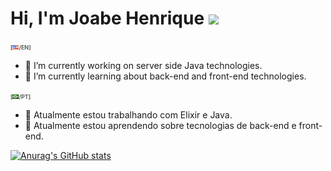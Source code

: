# Hi, I'm Joabe Henrique <img src="https://media.giphy.com/media/hvRJCLFzcasrR4ia7z/giphy.gif" width="18px">

<strong style="color:#5F5F5F;font-size:9px">[<img src="./icons/us.gif" width="10px">/EN]</strong>
- 🔭 I’m currently working on server side Java technologies.
- 🌱 I’m currently learning about back-end and front-end technologies.

<strong style="color:#5F5F5F;font-size:9px">[<img src="./icons/br.gif" width="10px">/PT]</strong>
- 🔭 Atualmente estou trabalhando com Elixir e Java.
- 🌱 Atualmente estou aprendendo sobre tecnologias de back-end e front-end.

[![Anurag's GitHub stats](https://github-readme-stats.vercel.app/api?username=joabehenrique)](https://github.com/anuraghazra/github-readme-stats)
